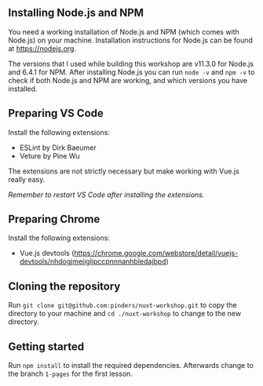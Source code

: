 ## Installing Node.js and NPM
You need a working installation of Node.js and NPM (which comes with Node.js) on your machine. Installation instructions for Node.js can be found at https://nodejs.org.

The versions that I used while building this workshop are v11.3.0 for Node.js and 6.4.1 for NPM. After installing Node.js you can run `node -v` and `npm -v` to check if both Node.js and NPM are working, and which versions you have installed.

## Preparing VS Code
Install the following extensions:
- ESLint by Dirk Baeumer
- Veture by Pine Wu

The extensions are not strictly necessary but make working with Vue.js really easy.

*Remember to restart VS Code after installing the extensions.*

## Preparing Chrome
Install the following extensions:
- Vue.js devtools (https://chrome.google.com/webstore/detail/vuejs-devtools/nhdogjmejiglipccpnnnanhbledajbpd)

## Cloning the repository
Run `git clone git@github.com:pinders/nuxt-workshop.git` to copy the directory to your machine and `cd ./nuxt-workshop` to change to the new directory.

## Getting started
Run `npm install` to install the required dependencies. Afterwards change to the branch `1-pages` for the first lesson.

